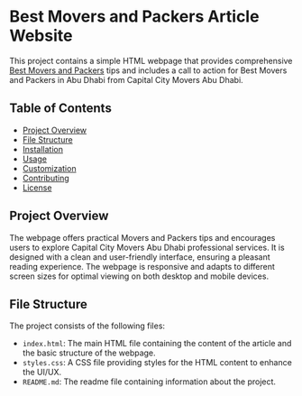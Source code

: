 # Best Movers and Packers Article Website

This project contains a simple HTML webpage that provides comprehensive <a href=https://maps.app.goo.gl/7mE44dY1HT7FMK5z7>Best Movers and Packers</a> tips and includes a call to action for Best Movers and Packers in Abu Dhabi from Capital City Movers Abu Dhabi.

## Table of Contents

- [Project Overview](#project-overview)
- [File Structure](#file-structure)
- [Installation](#installation)
- [Usage](#usage)
- [Customization](#customization)
- [Contributing](#contributing)
- [License](#license)

## Project Overview

The webpage offers practical Movers and Packers tips and encourages users to explore Capital City Movers Abu Dhabi professional services. It is designed with a clean and user-friendly interface, ensuring a pleasant reading experience. The webpage is responsive and adapts to different screen sizes for optimal viewing on both desktop and mobile devices.

## File Structure

The project consists of the following files:


- `index.html`: The main HTML file containing the content of the article and the basic structure of the webpage.
- `styles.css`: A CSS file providing styles for the HTML content to enhance the UI/UX.
- `README.md`: The readme file containing information about the project.
